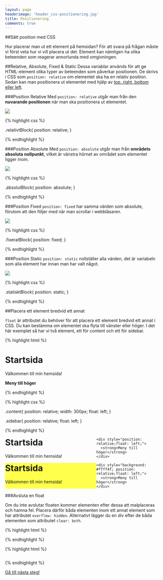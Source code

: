 ```yaml
---
layout: page
headerimage: 'header_css-positionering.jpg'
title: Positionering
comments: true
---
```



##Sätt position med CSS

<p class="preamble">Hur placerar man ut ett element på hemsidan? För att svara på frågan måste vi först veta hur vi vill placera ut det. Element kan nämligen ha olika beteenden som reagerar annorlunda med omgivningen.</p>



##Relative, Absolute, Fixed & Static
Dessa variablar används för att ge HTML-element olika typer av beteenden som påverkar positionen. De skrivs i CSS som ``position: relative`` om elementet ska ha en relativ position. Sedan kan man positionera ut elementet med hjälp av <a href="/webbdesign/css-margin-padding">top, right, bottom eller left</a>. 



###Position Relative
Med ``position: relative`` utgår man från den <strong>nuvarande positionen</strong> när man ska positionera ut elementet.  

<img src="{{ site.url }}/assets/images/asset_position-relative.png"/>  

{% highlight css %}

.relativtBlock{
  position: relative;
}

{% endhighlight %}



###Position Absolute
Med ``position: absolute`` utgår man från <strong>områdets absoluta nollpunkt</strong>, vilket är vänstra hörnet av området som elementet ligger inom.  

<img src="{{ site.url }}/assets/images/asset_position-absolute.png"/>  

{% highlight css %}

.absolutBlock{
  position: absolute;
}

{% endhighlight %}




###Position Fixed
``position: fixed`` har samma värden som absolute, förutom att den följer med när man scrollar i webbläsaren.

<img src="{{ site.url }}/assets/images/asset_position-fixed.png"/> 

{% highlight css %}

.fixeratBlock{
  position: fixed;
}

{% endhighlight %}




###Position Static
``position: static`` nollställer alla värden, det är variabeln som alla element har innan man har valt något.

<img src="{{ site.url }}/assets/images/asset_position-static.png"/>  

{% highlight css %}

.statisktBlock{
  position: static;
}

{% endhighlight %}  



##Placera ett element bredvid ett annat

``float`` är attributet du behöver för att placera ett element bredvid ett annat i CSS. Du kan bestämma om elementet ska flyta till vänster eller höger. I det här exemplet så har vi två element, ett för content och ett för sidebar.

{% highlight html %}

<div class="content">
  <h1>Startsida</h1>
  <p>Välkommen till min hemsida!</p>
</div>

<div class="sidebar">
  <strong>Meny till höger</strong>
</div>

{% endhighlight %}  

{% highlight css %}

.content{
  position: relative;
  width: 300px;
  float: left;
}

.sidebar{
  position: relative;
  float: left;
}

{% endhighlight %}  

<div class="example box full-width">
	<div style="position: relative;width: 300px;float: left;">
	  <h1 style="margin-top: 0;">Startsida</h1>
	  <p>Välkommen till min hemsida!</p>
	</div>

	<div style="position: relative;float: left;">
	  <strong>Meny till höger</strong>
	</div>
</div>

<div class="example box full-width">
	<div style="background: #ffff4c;position: relative;width: 300px;float: left;">
	  <h1 style="margin-top: 0;">Startsida</h1>
	  <p>Välkommen till min hemsida!</p>
	</div>

	<div style="background: #ffff4f; position: relative;float: left;">
	  <strong>Meny till höger</strong>
	</div>
</div>

###Avsluta en float

Om du inte avslutar floaten kommer elementen efter dessa att malplaceras och hamna fel. Placera därför båda elementen inom ett annat element som har attributet ``overflow: hidden``. Alternativt lägger du en div efter de båda elementen som attributet ``clear: both``.

{% highlight html %}
<div style="overflow: hidden;">

  <div class="left">
  </div>

  <div class="right">
  </div>

</div>
{% endhighlight %}  

{% highlight html %}

<div class="left">
</div>

<div class="right">
</div>

<div style="clear: both;"></div>

{% endhighlight %}  

<a class="btn btn-next" href="{{ site.url }}/webbdesign/css-bakgrund">Gå till nästa steg!</a>
